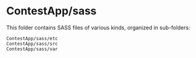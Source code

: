 # ContestApp/sass

This folder contains SASS files of various kinds, organized in sub-folders:

    ContestApp/sass/etc
    ContestApp/sass/src
    ContestApp/sass/var
